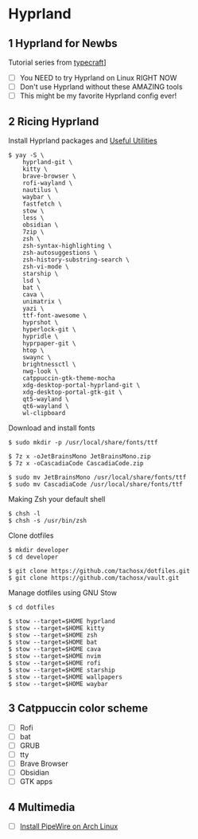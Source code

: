 # Hyprland

## 1  Hyprland for Newbs

Tutorial series from [typecraft](https://www.youtube.com/@typecraft_dev)]

- [ ] You NEED to try Hyprland on Linux RIGHT NOW
- [ ] Don't use Hyprland without these AMAZING tools
- [ ] This might be my favorite Hyprland config ever!

## 2  Ricing Hyprland

Install Hyprland packages and [Useful Utilities](https://wiki.hypr.land/Useful-Utilities/)

```shell
$ yay -S \
	hyprland-git \
	kitty \
	brave-browser \
	rofi-wayland \
	nautilus \
	waybar \
	fastfetch \
	stow \
	less \
	obsidian \
	7zip \
	zsh \
	zsh-syntax-highlighting \
	zsh-autosuggestions \
	zsh-history-substring-search \
	zsh-vi-mode \
	starship \
	lsd \
	bat \
	cava \
	unimatrix \
	yazi \
	ttf-font-awesome \
	hyprshot \
	hyperlock-git \
	hypridle \
	hyprpaper-git \
	htop \
	swaync \
	brightnessctl \
	nwg-look \
	catppuccin-gtk-theme-mocha
	xdg-desktop-portal-hyprland-git \
	xdg-desktop-portal-gtk-git \
	qt5-wayland \
	qt6-wayland \
	wl-clipboard
```

Download and install fonts

```shell
$ sudo mkdir -p /usr/local/share/fonts/ttf

$ 7z x -oJetBrainsMono JetBrainsMono.zip
$ 7z x -oCascadiaCode CascadiaCode.zip

$ sudo mv JetBrainsMono /usr/local/share/fonts/ttf
$ sudo mv CascadiaCode /usr/local/share/fonts/ttf
```

Making Zsh your default shell

```shell
$ chsh -l
$ chsh -s /usr/bin/zsh
```

Clone dotfiles

```shell
$ mkdir developer
$ cd developer

$ git clone https://github.com/tachosx/dotfiles.git
$ git clone https://github.com/tachosx/vault.git
```

Manage dotfiles using GNU Stow

```shell
$ cd dotfiles

$ stow --target=$HOME hyprland
$ stow --target=$HOME kitty
$ stow --target=$HOME zsh
$ stow --target=$HOME bat
$ stow --target=$HOME cava
$ stow --target=$HOME nvim
$ stow --target=$HOME rofi
$ stow --target=$HOME starship
$ stow --target=$HOME wallpapers
$ stow --target=$HOME waybar
```

## 3  Catppuccin color scheme

- [ ] Rofi
- [ ] bat
- [ ] GRUB
- [ ] tty
- [ ] Brave Browser
- [ ] Obsidian
- [ ] GTK apps

## 4  Multimedia

- [ ] [Install PipeWire on Arch Linux](https://linuxgenie.net/install-pipewire-on-arch-linux/)
